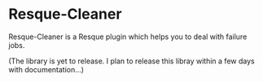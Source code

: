 Resque-Cleaner
==============

Resque-Cleaner is a Resque plugin which helps you to deal with failure jobs.

(The library is yet to release. I plan to release this libray within a few days with documentation...)

